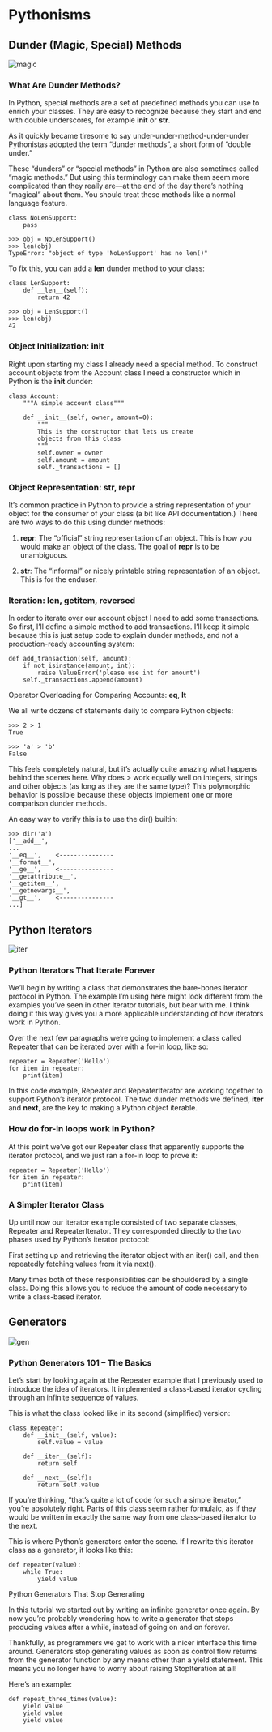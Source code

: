 # Pythonisms

## Dunder (Magic, Special) Methods

![magic](https://image.slidesharecdn.com/pythonprogrammingessentials-m41-magicmethods-140819043236-phpapp01/95/python-programming-essentials-m41-magic-methods-11-638.jpg?cb=1408424112)

### What Are Dunder Methods?

In Python, special methods are a set of predefined methods you can use to enrich your classes. They are easy to recognize because they start and end with double underscores, for example __init__ or __str__.

As it quickly became tiresome to say under-under-method-under-under Pythonistas adopted the term “dunder methods”, a short form of “double under.”

These “dunders” or “special methods” in Python are also sometimes called “magic methods.” But using this terminology can make them seem more complicated than they really are—at the end of the day there’s nothing “magical” about them. You should treat these methods like a normal language feature.

    class NoLenSupport:
        pass

    >>> obj = NoLenSupport()
    >>> len(obj)
    TypeError: "object of type 'NoLenSupport' has no len()"

To fix this, you can add a __len__ dunder method to your class:

    class LenSupport:
        def __len__(self):
            return 42

    >>> obj = LenSupport()
    >>> len(obj)
    42


### Object Initialization: __init__

Right upon starting my class I already need a special method. To construct account objects from the Account class I need a constructor which in Python is the __init__ dunder:

    class Account:
        """A simple account class"""

        def __init__(self, owner, amount=0):
            """
            This is the constructor that lets us create
            objects from this class
            """
            self.owner = owner
            self.amount = amount
            self._transactions = []

### Object Representation: __str__, __repr__

It’s common practice in Python to provide a string representation of your object for the consumer of your class (a bit like API documentation.) There are two ways to do this using dunder methods:

1. __repr__: The “official” string representation of an object. This is how you would make an object of the class. The goal of __repr__ is to be unambiguous.

2. __str__: The “informal” or nicely printable string representation of an object. This is for the enduser.

### Iteration: __len__, __getitem__, __reversed__

In order to iterate over our account object I need to add some transactions. So first, I’ll define a simple method to add transactions. I’ll keep it simple because this is just setup code to explain dunder methods, and not a production-ready accounting system:

    def add_transaction(self, amount):
        if not isinstance(amount, int):
            raise ValueError('please use int for amount')
        self._transactions.append(amount)

Operator Overloading for Comparing Accounts: __eq__, __lt__

We all write dozens of statements daily to compare Python objects:

    >>> 2 > 1
    True

    >>> 'a' > 'b'
    False

This feels completely natural, but it’s actually quite amazing what happens behind the scenes here. Why does > work equally well on integers, strings and other objects (as long as they are the same type)? This polymorphic behavior is possible because these objects implement one or more comparison dunder methods.

An easy way to verify this is to use the dir() builtin:

    >>> dir('a')
    ['__add__',
    ...
    '__eq__',    <---------------
    '__format__',
    '__ge__',    <---------------
    '__getattribute__',
    '__getitem__',
    '__getnewargs__',
    '__gt__',    <---------------
    ...]

## Python Iterators

![iter](https://miro.medium.com/max/672/1*gPRkRqdxZ_lsm4f7DAFxLQ.png)

### Python Iterators That Iterate Forever

We’ll begin by writing a class that demonstrates the bare-bones iterator protocol in Python. The example I’m using here might look different from the examples you’ve seen in other iterator tutorials, but bear with me. I think doing it this way gives you a more applicable understanding of how iterators work in Python.

Over the next few paragraphs we’re going to implement a class called Repeater that can be iterated over with a for-in loop, like so:

    repeater = Repeater('Hello')
    for item in repeater:
        print(item)

In this code example, Repeater and RepeaterIterator are working together to support Python’s iterator protocol. The two dunder methods we defined, __iter__ and __next__, are the key to making a Python object iterable.

### How do for-in loops work in Python?

At this point we’ve got our Repeater class that apparently supports the iterator protocol, and we just ran a for-in loop to prove it:

    repeater = Repeater('Hello')
    for item in repeater:
        print(item)

### A Simpler Iterator Class

Up until now our iterator example consisted of two separate classes, Repeater and RepeaterIterator. They corresponded directly to the two phases used by Python’s iterator protocol:

First setting up and retrieving the iterator object with an iter() call, and then repeatedly fetching values from it via next().

Many times both of these responsibilities can be shouldered by a single class. Doing this allows you to reduce the amount of code necessary to write a class-based iterator.

## Generators

![gen](https://cdn.techbeamers.com/wp-content/uploads/2018/12/Python-Generator-Function-Expression-with-Examples.png)

### Python Generators 101 – The Basics

Let’s start by looking again at the Repeater example that I previously used to introduce the idea of iterators. It implemented a class-based iterator cycling through an infinite sequence of values.

This is what the class looked like in its second (simplified) version:

    class Repeater:
        def __init__(self, value):
            self.value = value

        def __iter__(self):
            return self

        def __next__(self):
            return self.value

If you’re thinking, “that’s quite a lot of code for such a simple iterator,” you’re absolutely right. Parts of this class seem rather formulaic, as if they would be written in exactly the same way from one class-based iterator to the next.

This is where Python’s generators enter the scene. If I rewrite this iterator class as a generator, it looks like this:

    def repeater(value):
        while True:
            yield value

Python Generators That Stop Generating

In this tutorial we started out by writing an infinite generator once again. By now you’re probably wondering how to write a generator that stops producing values after a while, instead of going on and on forever.

Thankfully, as programmers we get to work with a nicer interface this time around. Generators stop generating values as soon as control flow returns from the generator function by any means other than a yield statement. This means you no longer have to worry about raising StopIteration at all!

Here’s an example:

    def repeat_three_times(value):
        yield value
        yield value
        yield value


